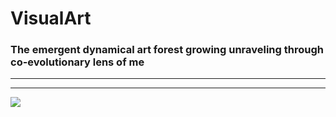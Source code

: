 # VisualArt
### The emergent dynamical art forest growing unraveling through co-evolutionary lens of me

<hr><hr/>


<img src="./" />
